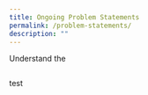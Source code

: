 ```yaml
---
title: Ongoing Problem Statements
permalink: /problem-statements/
description: ""
---
```

Understand the 

![]()

test